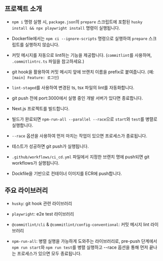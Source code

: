 ## 프로젝트 소개

- `npm i` 명령 실행 시, `package.json`의 `prepare` 스크립트에 포함된 `husky install && npx playwright install` 명령이 실행됩니다.

- Dockerfile에서는 `npm ci --ignore-scripts` 명령으로 실행하여 `prepare` 스크립트를 실행하지 않습니다.

- 커밋 메시지를 자동으로 lint하는 기능을 제공합니다. (`commitlint`를 사용하며, `.commitlintrc.ts` 파일을 참고하세요.)

- git hook을 활용하여 커밋 메시지 앞에 브랜치 이름을 prefix로 붙여줍니다. (예: `[main] Feature: 로그인`)

- `lint-staged`를 사용하여 변경된 ts, tsx 파일의 lint를 자동화합니다.

- git push 전에 port:3000에서 실행 중인 개발 서버가 있다면 종료합니다.

- Next.js 프로젝트를 빌드합니다.

- 빌드가 완료되면 `npm-run-all --parallel --race`으로 `start`와 `test`를 병렬로 실행합니다.

- `--race` 옵션을 사용하여 먼저 마치는 작업이 있으면 프로세스가 종료됩니다.

- 테스트가 성공하면 git push가 실행됩니다.

- `.github/workflows/ci_cd.yml` 파일에서 지정한 브랜치 명에 push되면 git workflows가 실행됩니다.

- Dockfile을 기반으로 컨테이너 이미지를 ECR에 push합니다.

## 주요 라이브러리

- `husky`: git hook 관련 라이브러리

- `playwright`: e2e test 라이브러리

- `@commitlint/cli` & `@commitlint/config-conventional`: 커밋 메시지 lint 라이브러리

- `npm-run-all`: 병렬 실행을 가능하게 도와주는 라이브러리로, pre-push 단계에서 `npm run start`와 `npm run test`를 병렬 실행하고 --race 옵션을 통해 먼저 끝나는 프로세스가 있으면 모두 종료됩니다.
